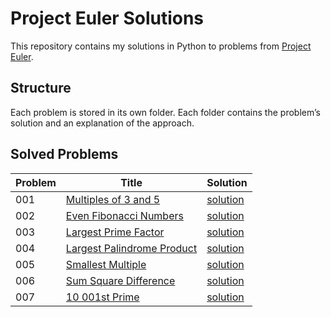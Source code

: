 # Project Euler Solutions

This repository contains my solutions in Python to problems from [Project Euler](https://projecteuler.net/).  

## **Structure**
Each problem is stored in its own folder.
Each folder contains the problem’s solution and an explanation of the approach.

## Solved Problems

| Problem | Title | Solution |
|---------|----------------|----------|
| 001 | [Multiples of 3 and 5](problem_001/README.md) | [solution](problem_001/solution001.py) |
| 002 | [Even Fibonacci Numbers](problem_002/README.md) | [solution](problem_002/solution002.py) |
| 003 | [Largest Prime Factor](problem_003/README.md) | [solution](problem_003/solution003.py) |
| 004 | [Largest Palindrome Product](problem_004/README.md) | [solution](problem_004/solution004.py) |
| 005 | [Smallest Multiple](problem_005/README.md) | [solution](problem_005/solution005.py) |
| 006 | [Sum Square Difference](problem_006/README.md) | [solution](problem_006/solution006.py) |
| 007 | [10 001st Prime](problem_007/README.md) | [solution](problem_007/solution007.py) |
